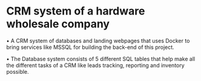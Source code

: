 # CRM system of a hardware wholesale company
• A CRM system of databases and landing webpages that uses Docker to bring services like MSSQL for building the back-end of this project.<br>

• The Database system consists of 5 different SQL tables that help make all the different tasks of a CRM like leads tracking, reporting and inventory possible.
